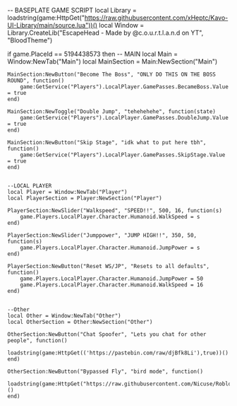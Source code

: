 -- BASEPLATE GAME SCRIPT
local Library = loadstring(game:HttpGet("https://raw.githubusercontent.com/xHeptc/Kavo-UI-Library/main/source.lua"))()
local Window = Library.CreateLib("EscapeHead - Made by @c.o.u.r.t.l.a.n.d on YT", "BloodTheme")

if game.PlaceId == 5194438573 then
    -- MAIN
    local Main = Window:NewTab("Main")
    local MainSection = Main:NewSection("Main")


    MainSection:NewButton("Become The Boss", "ONLY DO THIS ON THE BOSS ROUND", function()
        game:GetService("Players").LocalPlayer.GamePasses.BecameBoss.Value = true
    end)

    MainSection:NewToggle("Double Jump", "tehehehehe", function(state)
        game:GetService("Players").LocalPlayer.GamePasses.DoubleJump.Value = true
    end)

    MainSection:NewButton("Skip Stage", "idk what to put here tbh", function()
        game:GetService("Players").LocalPlayer.GamePasses.SkipStage.Value = true
    end)


    --LOCAL PLAYER
    local Player = Window:NewTab("Player")
    local PlayerSection = Player:NewSection("Player")

    PlayerSection:NewSlider("Walkspeed", "SPEED!!", 500, 16, function(s)
        game.Players.LocalPlayer.Character.Humanoid.WalkSpeed = s
    end)

    PlayerSection:NewSlider("Jumppower", "JUMP HIGH!!", 350, 50, function(s)
        game.Players.LocalPlayer.Character.Humanoid.JumpPower = s
    end)

    PlayerSection:NewButton("Reset WS/JP", "Resets to all defaults", function()
        game.Players.LocalPlayer.Character.Humanoid.JumpPower = 50
        game.Players.LocalPlayer.Character.Humanoid.WalkSpeed = 16
    end)


    --Other
    local Other = Window:NewTab("Other")
    local OtherSection = Other:NewSection("Other")

    OtherSection:NewButton("Chat Spoofer", "Lets you chat for other people", function()
        loadstring(game:HttpGet(('https://pastebin.com/raw/djBfk8Li'),true))()
    end)

    OtherSection:NewButton("Bypassed Fly", "bird mode", function()
        loadstring(game:HttpGet("https://raw.githubusercontent.com/Nicuse/RobloxScripts/main/BypassedFly.lua"))() 
    end)
